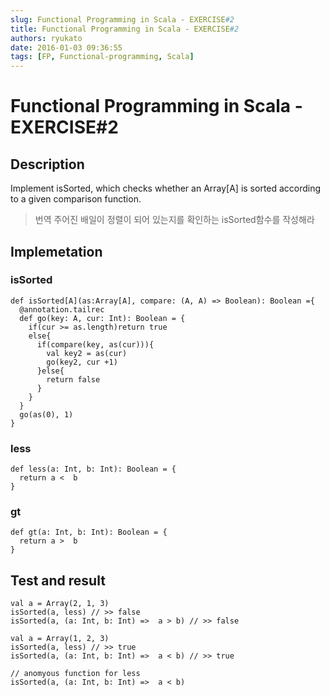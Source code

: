 ```yaml
---
slug: Functional Programming in Scala - EXERCISE#2
title: Functional Programming in Scala - EXERCISE#2
authors: ryukato
date: 2016-01-03 09:36:55
tags: [FP, Functional-programming, Scala]
---
```


# Functional Programming in Scala - EXERCISE#2
## Description
Implement isSorted, which checks whether an Array[A] is sorted according to a given comparison function.

> 번역
> 주어진 배일이 정렬이 되어 있는지를 확인하는 isSorted함수를 작성해라

## Implemetation
### isSorted

```
def isSorted[A](as:Array[A], compare: (A, A) => Boolean): Boolean ={
  @annotation.tailrec
  def go(key: A, cur: Int): Boolean = {
    if(cur >= as.length)return true
    else{
      if(compare(key, as(cur))){
        val key2 = as(cur)
        go(key2, cur +1)
      }else{
        return false
      }
    }
  }
  go(as(0), 1)
}

```

### less

```
def less(a: Int, b: Int): Boolean = {
  return a <  b
}
```

### gt

```
def gt(a: Int, b: Int): Boolean = {
  return a >  b
}
```

## Test and result

```
val a = Array(2, 1, 3)
isSorted(a, less) // >> false
isSorted(a, (a: Int, b: Int) =>  a > b) // >> false

```

```
val a = Array(1, 2, 3)
isSorted(a, less) // >> true
isSorted(a, (a: Int, b: Int) =>  a < b) // >> true

```

```
// anomyous function for less
isSorted(a, (a: Int, b: Int) =>  a < b)

```
